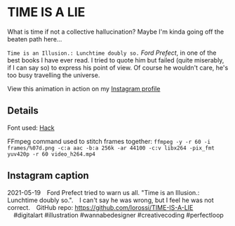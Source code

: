 # TIME IS A LIE

What is time if not a collective hallucination? Maybe I'm kinda going off the beaten path here...

`Time is an Illusion.: Lunchtime doubly so.` *Ford Prefect*, in one of the best books I have ever read. I tried to quote him but failed (quite miserably, if I can say so) to express his point of view. Of course he wouldn't care, he's too busy travelling the universe.

View this animation in action on my [Instagram profile](https://www.instagram.com/lorossi97)

## Details

Font used: [Hack](https://sourcefoundry.org/hack/)

FFmpeg command used to stitch frames together: `ffmpeg -y -r 60 -i frames/%07d.png -c:a aac -b:a 256k -ar 44100 -c:v libx264 -pix_fmt yuv420p -r 60 video_h264.mp4`

## Instagram caption

2021-05-19⠀
Ford Prefect tried to warn us all. "Time is an Illusion.: Lunchtime doubly so.".⠀
I can't say he was wrong, but I feel he was not correct.⠀
GitHub repo: https://github.com/lorossi/TIME-IS-A-LIE ⠀
⠀
⠀
⠀
⠀
⠀
#digitalart #illustration #wannabedesigner #creativecoding #perfectloop⠀
